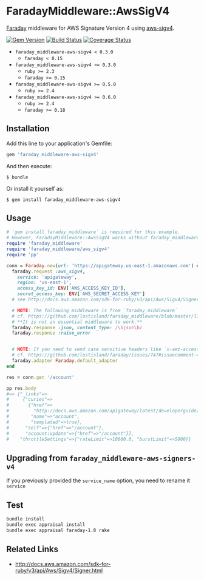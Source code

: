 # FaradayMiddleware::AwsSigV4

[Faraday](https://github.com/lostisland/faraday) middleware for AWS Signature Version 4 using [aws-sigv4](https://rubygems.org/gems/aws-sigv4).

[![Gem Version](https://badge.fury.io/rb/faraday_middleware-aws-sigv4.svg)](https://badge.fury.io/rb/faraday_middleware-aws-sigv4)
[![Build Status](https://github.com/winebarrel/faraday_middleware-aws-sigv4/workflows/test/badge.svg?branch=master)](https://github.com/winebarrel/faraday_middleware-aws-sigv4/actions)
[![Coverage Status](https://coveralls.io/repos/github/winebarrel/faraday_middleware-aws-sigv4/badge.svg?branch=master)](https://coveralls.io/github/winebarrel/faraday_middleware-aws-sigv4?branch=master)

* `faraday_middleware-aws-sigv4 < 0.3.0`
  * `faraday < 0.15`
* `faraday_middleware-aws-sigv4 >= 0.3.0`
  * `ruby >= 2.3`
  * `faraday >= 0.15`
* `faraday_middleware-aws-sigv4 >= 0.5.0`
  * `ruby >= 2.4`
* `faraday_middleware-aws-sigv4 >= 0.6.0`
  * `ruby >= 2.4`
  * `faraday >= 0.18`

## Installation

Add this line to your application's Gemfile:

```ruby
gem 'faraday_middleware-aws-sigv4'
```

And then execute:

    $ bundle

Or install it yourself as:

    $ gem install faraday_middleware-aws-sigv4

## Usage

```ruby
# `gem install faraday_middleware` is required for this example.
# However, FaradayMiddleware::AwsSigV4 works without faraday_middleware.
require 'faraday_middleware'
require 'faraday_middleware/aws_sigv4'
require 'pp'

conn = Faraday.new(url: 'https://apigateway.us-east-1.amazonaws.com') do |faraday|
  faraday.request :aws_sigv4,
    service: 'apigateway',
    region: 'us-east-1',
    access_key_id: ENV['AWS_ACCESS_KEY_ID'],
    secret_access_key: ENV['AWS_SECRET_ACCESS_KEY']
  # see http://docs.aws.amazon.com/sdk-for-ruby/v3/api/Aws/Sigv4/Signer.html

  # NOTE: The following middleware is from `faraday_middleware`
  # cf. https://github.com/lostisland/faraday_middleware/blob/master/lib/faraday_middleware.rb
  # **It is not an essential middleware to work.**
  faraday.response :json, content_type: /\bjson\b/
  faraday.response :raise_error


  # NOTE: If you need to send case sensitive headers like `x-amz-access-token` in `SP API`.
  # cf. https://github.com/lostisland/faraday/issues/747#issuecomment-439864181
  faraday.adapter Faraday.default_adapter
end

res = conn.get '/account'

pp res.body
#=> {"_links"=>
#     {"curies"=>
#       {"href"=>
#         "http://docs.aws.amazon.com/apigateway/latest/developerguide/account-apigateway-{rel}.html",
#        "name"=>"account",
#        "templated"=>true},
#      "self"=>{"href"=>"/account"},
#      "account:update"=>{"href"=>"/account"}},
#    "throttleSettings"=>{"rateLimit"=>10000.0, "burstLimit"=>5000}}
```

## Upgrading from `faraday_middleware-aws-signers-v4`

If you previously provided the `service_name` option, you need to rename it `service`

## Test

```sh
bundle install
bundle exec appraisal install
bundle exec appraisal faraday-1.8 rake
```

## Related Links

* http://docs.aws.amazon.com/sdk-for-ruby/v3/api/Aws/Sigv4/Signer.html
